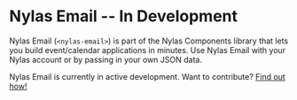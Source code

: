 # Nylas Email -- In Development

Nylas Email (`<nylas-email>`) is part of the Nylas Components library that lets you build event/calendar applications in minutes. Use Nylas Email with your Nylas account or by passing in your own JSON data.

Nylas Email is currently in active development. Want to contribute? [Find out how!](../../CONTRIBUTE.md)
